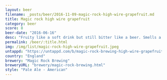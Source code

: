 ```yaml
---
layout: beer
filename: _posts/beer/2016-11-09-magic-rock-high-wire-grapefruit.md
title: Magic rock high wire grapefruit
category: beer
score: 8
beer-date: "2016-06-16"
desc: "Fruity like a soft drink but still bitter like a beer. Smells a little bit like past. Different and refreshing"
permalink: /beer/:title.html
img: /img/list/magic-rock-high-wire-grapefruit.jpeg
untappd: "https://untappd.com/b/magic-rock-brewing-high-wire-grapefruit/1127731"
country: "England"
brewery: "Magic Rock Brewing"
breweryURL: "brewery/magic-rock-brewing.html"
style: "Pale Ale - American"
---
```

